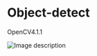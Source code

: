# Object-detect
 OpenCV4.1.1

![Image description](https://drive.google.com/open?id=1HcYSmMcm9ivrRF8DJRAIIuc7qi27y3ZG)